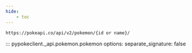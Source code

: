 ```yaml
---
hide:
    - toc
---
```


```console
https://pokeapi.co/api/v2/pokemon/{id or name}/
```

::: pypokeclient._api.pokemon.pokemon
    options:
        separate_signature: false
